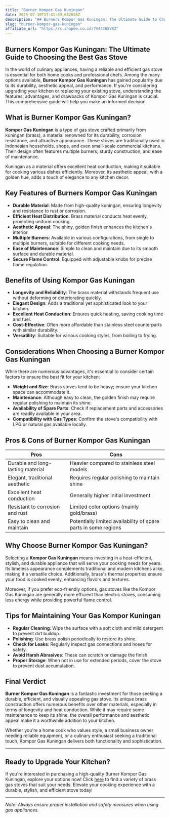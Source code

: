 ```yaml
---
title: "Burner Kompor Gas Kuningan"
date: 2025-07-10T17:41:59.632626Z
description: "## Burners Kompor Gas Kuningan: The Ultimate Guide to Choosing the Best Gas Stove..."
slug: "burner-kompor-gas-kuningan"
affiliate_url: "https://s.shopee.co.id/7V44C68VX2"
---
```

## Burners Kompor Gas Kuningan: The Ultimate Guide to Choosing the Best Gas Stove

In the world of culinary appliances, having a reliable and efficient gas stove is essential for both home cooks and professional chefs. Among the many options available, **Burner Kompor Gas Kuningan** has gained popularity due to its durability, aesthetic appeal, and performance. If you're considering upgrading your kitchen or replacing your existing stove, understanding the features, advantages, and drawbacks of Kompor Gas Kuningan is crucial. This comprehensive guide will help you make an informed decision.

## What is Burner Kompor Gas Kuningan?

**Kompor Gas Kuningan** is a type of gas stove crafted primarily from kuningan (brass), a material renowned for its durability, corrosion resistance, and attractive appearance. These stoves are traditionally used in Indonesian households, shops, and even small-scale commercial kitchens. Their design often features multiple burners, sturdy construction, and ease of maintenance.

Kuningan as a material offers excellent heat conduction, making it suitable for cooking various dishes efficiently. Moreover, its aesthetic appeal, with a golden hue, adds a touch of elegance to any kitchen decor.

## Key Features of Burners Kompor Gas Kuningan

- **Durable Material**: Made from high-quality kuningan, ensuring longevity and resistance to rust or corrosion.
- **Efficient Heat Distribution**: Brass material conducts heat evenly, promoting uniform cooking.
- **Aesthetic Appeal**: The shiny, golden finish enhances the kitchen's interior.
- **Multiple Burners**: Available in various configurations, from single to multiple burners, suitable for different cooking needs.
- **Ease of Maintenance**: Simple to clean and maintain due to its smooth surface and durable material.
- **Secure Flame Control**: Equipped with adjustable knobs for precise flame regulation.

## Benefits of Using Kompor Gas Kuningan

- **Longevity and Reliability**: The brass material withstands frequent use without deforming or deteriorating quickly.
- **Elegant Design**: Adds a traditional yet sophisticated look to your kitchen.
- **Excellent Heat Conduction**: Ensures quick heating, saving cooking time and fuel.
- **Cost-Effective**: Often more affordable than stainless steel counterparts with similar durability.
- **Versatility**: Suitable for various cooking styles, from boiling to frying.

## Considerations When Choosing a Burner Kompor Gas Kuningan

While there are numerous advantages, it's essential to consider certain factors to ensure the best fit for your kitchen:

- **Weight and Size**: Brass stoves tend to be heavy; ensure your kitchen space can accommodate it.
- **Maintenance**: Although easy to clean, the golden finish may require regular polishing to maintain its shine.
- **Availability of Spare Parts**: Check if replacement parts and accessories are readily available in your area.
- **Compatibility with Gas Types**: Confirm the stove's compatibility with LPG or natural gas available locally.

## Pros & Cons of Burner Kompor Gas Kuningan

| **Pros** | **Cons** |
| --- | --- |
| Durable and long-lasting material | Heavier compared to stainless steel models |
| Elegant, traditional aesthetic | Requires regular polishing to maintain shine |
| Excellent heat conduction | Generally higher initial investment |
| Resistant to corrosion and rust | Limited color options (mainly gold/brass) |
| Easy to clean and maintain | Potentially limited availability of spare parts in some regions |

## Why Choose Burner Kompor Gas Kuningan?

Selecting a **Kompor Gas Kuningan** means investing in a heat-efficient, stylish, and durable appliance that will serve your cooking needs for years. Its timeless appearance complements traditional and modern kitchens alike, making it a versatile choice. Additionally, brass's thermal properties ensure your food is cooked evenly, enhancing flavors and textures.

Moreover, if you prefer eco-friendly options, gas stoves like the Kompor Gas Kuningan are generally more efficient than electric stoves, consuming less energy while providing powerful flame control.

## Tips for Maintaining Your Gas Kompor Kuningan

- **Regular Cleaning**: Wipe the surface with a soft cloth and mild detergent to prevent dirt buildup.
- **Polishing**: Use brass polish periodically to restore its shine.
- **Check for Leaks**: Regularly inspect gas connections and hoses for safety.
- **Avoid Harsh Abrasives**: These can scratch or damage the finish.
- **Proper Storage**: When not in use for extended periods, cover the stove to prevent dust accumulation.

## Final Verdict

**Burner Kompor Gas Kuningan** is a fantastic investment for those seeking a durable, efficient, and visually appealing gas stove. Its unique brass construction offers numerous benefits over other materials, especially in terms of longevity and heat conduction. While it may require some maintenance to keep its shine, the overall performance and aesthetic appeal make it a worthwhile addition to your kitchen.

Whether you're a home cook who values style, a small business owner needing reliable equipment, or a culinary enthusiast seeking a traditional touch, Kompor Gas Kuningan delivers both functionality and sophistication.

---

## Ready to Upgrade Your Kitchen?

If you're interested in purchasing a high-quality Burner Kompor Gas Kuningan, explore your options now! Click [here](https://s.shopee.co.id/7V44C68VX2) to find a variety of brass gas stoves that suit your needs. Elevate your cooking experience with a durable, stylish, and efficient stove today!

---

*Note: Always ensure proper installation and safety measures when using gas appliances.*